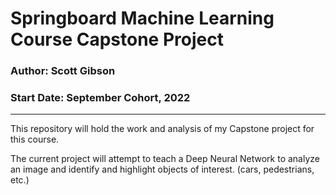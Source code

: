 # Springboard Machine Learning Course Capstone Project

### Author: Scott Gibson
### Start Date: September Cohort, 2022

---

This repository will hold the work and analysis of my Capstone project for this course.

The current project will attempt to teach a Deep Neural Network to analyze an image and
identify and highlight objects of interest. (cars, pedestrians, etc.)

